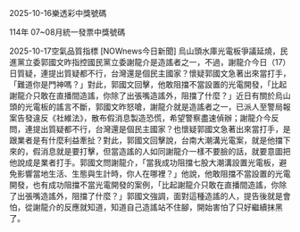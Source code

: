 
2025-10-16樂透彩中獎號碼

                                
114年 07~08月統一發票中獎號碼
                             
2025-10-17空氣品質指標
                              [NOWnews今日新聞] 烏山頭水庫光電板爭議延燒，民進黨立委郭國文昨指控國民黨立委謝龍介是造謠者之一，不過，謝龍介今日（17）日質疑，連提出質疑都不行，台灣還是個民主國家？懷疑郭國文急著出來當打手，「難道你是門神嗎？」對此，郭國文回擊，他敢阻擋不當設置的光電開發，「比起謝龍介只敢在直播間造謠，你除了出張嘴造謠外，阻擋了什麼？」近日有關於烏山頭的光電板的謠言不斷，郭國文昨怒嗆，謝龍介就是造謠者之一，已派人至警局報案告發違反《社維法》，散布假消息製造恐慌，希望警察盡速偵辦；謝龍介今反問，連提出質疑都不行，台灣還是個民主國家？也懷疑郭國文急著出來當打手，是跟業者是有什麼利益牽扯？對此，郭國文回擊說，台南大潮溝光電案，就是他擋下來的，假消息就是要打擊，但當造謠的人如同謝龍介一樣不要臉的話，就要意圖把他說成是業者打手。郭國文問謝龍介，「當我成功阻擋七股大潮溝設置光電板，避免影響當地生活、生態與生計時，你人在哪裡？」他說，他敢阻擋不當設置的光電開發，也有成功阻擋不當光電開發的案例，「比起謝龍介只敢在直播間造謠，你除了出張嘴造謠外，阻擋了什麼？」郭國文強調，面對這種造謠的人，提告後就是會怕，從謝龍介的反應就知道，知道自己造謠站不住腳，開始害怕了只好繼續抹黑了。